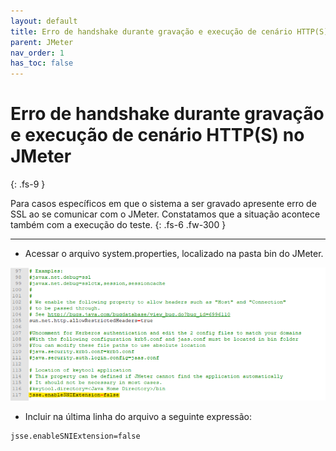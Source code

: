 ```yaml
---
layout: default
title: Erro de handshake durante gravação e execução de cenário HTTP(S) no JMeter
parent: JMeter
nav_order: 1
has_toc: false
---
```


# Erro de handshake durante gravação e execução de cenário HTTP(S) no JMeter
{: .fs-9 }

Para casos específicos em que o sistema a ser gravado apresente erro de SSL ao se comunicar com o JMeter. Constatamos que a situação acontece também com a execução do teste.
{: .fs-6 .fw-300 }

---

- Acessar o arquivo system.properties, localizado na pasta bin do JMeter.

![](https://github.com/rafaelvie/faqperformance/blob/eba05f9740cb87c0a27fec111335fd716892fb06/img/handshake.png)

- Incluir na última linha do arquivo a seguinte expressão:

```
jsse.enableSNIExtension=false
```
